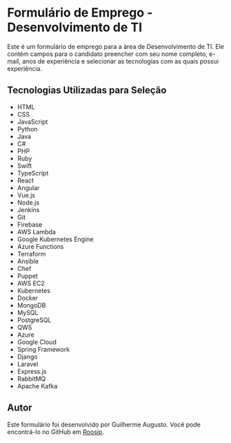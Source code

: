 # Formulário de Emprego - Desenvolvimento de TI

Este é um formulário de emprego para a área de Desenvolvimento de TI. Ele contém campos para o candidato preencher com seu nome completo, e-mail, anos de experiência e selecionar as tecnologias com as quais possui experiência.

## Tecnologias Utilizadas para Seleção

- HTML
- CSS
- JavaScript
- Python
- Java
- C#
- PHP
- Ruby
- Swift
- TypeScript
- React
- Angular
- Vue.js
- Node.js
- Jenkins
- Git
- Firebase
- AWS Lambda
- Google Kubernetes Engine
- Azure Functions
- Terraform
- Ansible
- Chef
- Puppet
- AWS EC2
- Kubernetes
- Docker
- MongoDB
- MySQL
- PostgreSQL
- QWS
- Azure
- Google Cloud
- Spring Framework
- Django
- Laravel
- Express.js
- RabbitMQ
- Apache Kafka

## Autor

Este formulário foi desenvolvido por Guilherme Augusto. Você pode encontrá-lo no GitHub em [Roosip](https://github.com/Roosip).
